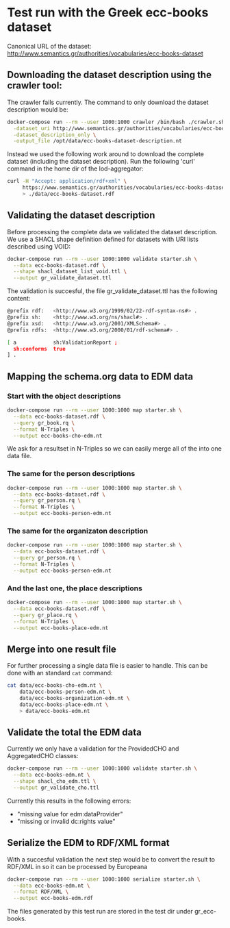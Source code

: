 # Test run with the Greek ecc-books dataset

Canonical URL of the dataset: http://www.semantics.gr/authorities/vocabularies/ecc-books-dataset 

## Downloading the dataset description using the crawler tool:

The crawler fails currently. The command to only download the dataset description would be:

```bash
docker-compose run --rm --user 1000:1000 crawler /bin/bash ./crawler.sh   \
  -dataset_uri http://www.semantics.gr/authorities/vocabularies/ecc-books-dataset  \
  -dataset_description_only \
  -output_file /opt/data/ecc-books-dataset-description.nt
```

Instead we used the following work around to download the complete dataset (including the dataset description).
Run the following 'curl' command in the home dir of the lod-aggregator:

```bash
curl -H "Accept: application/rdf+xml" \
     https://www.semantics.gr/authorities/vocabularies/ecc-books-dataset \
     > ./data/ecc-books-dataset.rdf
```

## Validating the dataset description

Before processing the complete data we validated the dataset description. We use a SHACL shape definition defined for datasets with URI lists described using VOID:  

```bash
docker-compose run --rm --user 1000:1000 validate starter.sh \
  --data ecc-books-dataset.rdf \
  --shape shacl_dataset_list_void.ttl \
  --output gr_validate_dataset.ttl
```

The validation is succesful, the file gr_validate_dataset.ttl has the following content:

```bash
@prefix rdf:   <http://www.w3.org/1999/02/22-rdf-syntax-ns#> .
@prefix sh:    <http://www.w3.org/ns/shacl#> .
@prefix xsd:   <http://www.w3.org/2001/XMLSchema#> .
@prefix rdfs:  <http://www.w3.org/2000/01/rdf-schema#> .

[ a            sh:ValidationReport ;
  sh:conforms  true
] .
```

## Mapping the schema.org data to EDM data

### Start with the object descriptions

```bash
docker-compose run --rm --user 1000:1000 map starter.sh \
  --data ecc-books-dataset.rdf \
  --query gr_book.rq \
  --format N-Triples \
  --output ecc-books-cho-edm.nt
```

We ask for a resultset in N-Triples so we can easily merge all of the into one data file. 

### The same for the person descriptions

```bash
docker-compose run --rm --user 1000:1000 map starter.sh \
  --data ecc-books-dataset.rdf \
  --query gr_person.rq \
  --format N-Triples \
  --output ecc-books-person-edm.nt
```

### The same for the organizaton description

```bash
docker-compose run --rm --user 1000:1000 map starter.sh \
  --data ecc-books-dataset.rdf \
  --query gr_person.rq \
  --format N-Triples \
  --output ecc-books-person-edm.nt
```

### And the last one, the place descriptions

```bash
docker-compose run --rm --user 1000:1000 map starter.sh \
  --data ecc-books-dataset.rdf \
  --query gr_place.rq \
  --format N-Triples \
  --output ecc-books-place-edm.nt
```

## Merge into one result file

For further processing a single data file is easier to handle. This can be done with an standard `cat` command:

```bash
cat data/ecc-books-cho-edm.nt \
    data/ecc-books-person-edm.nt \
    data/ecc-books-organization-edm.nt \
    data/ecc-books-place-edm.nt \
    > data/ecc-books-edm.nt
```

## Validate the total the EDM data

Currently we only have a validation for the ProvidedCHO and AggregatedCHO classes:

```bash
docker-compose run --rm --user 1000:1000 validate starter.sh \
  --data ecc-books-edm.nt \
  --shape shacl_cho_edm.ttl \
  --output gr_validate_cho.ttl
```

Currently this results in the following errors:

+ "missing value for edm:dataProvider"
+ "missing or invalid dc:rights value"

## Serialize the EDM to RDF/XML format

With a succesful validation the next step would be to convert the result to RDF/XML in so it can be processed by Europeana

```bash
docker-compose run --rm --user 1000:1000 serialize starter.sh \
  --data ecc-books-edm.nt \
  --format RDF/XML \
  --output ecc-books-edm.rdf
```

The files generated by this test run are stored in the test dir under gr_ecc-books.
